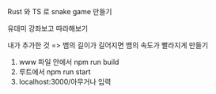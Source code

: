 Rust 와 TS 로 snake game 만들기

유데미 강좌보고 따라해보기

내가 추가한 것 => 뱀의 길이가 길어지면 뱀의 속도가 빨라지게 만들기

1. www 파일 안에서 npm run build
2. 루트에서 npm run start
3. localhost:3000/아무거나 입력
